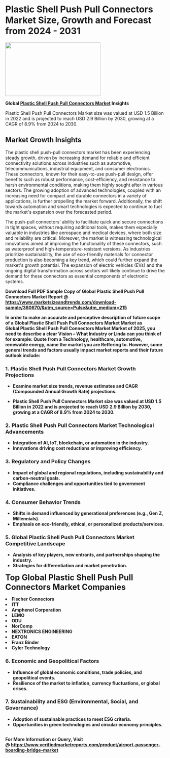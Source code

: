 <H1>Plastic Shell Push Pull Connectors Market Size, Growth and Forecast from 2024 - 2031</H1><img class="aligncenter size-medium wp-image-584254" src="https://thirdeyenews.in/wp-content/uploads/2024/09/Global-Market-Research-300x168.jpeg" alt="" width="300" height="168" /><p><strong>Global&nbsp;<a href="https://www.marketsizeandtrends.com/download-sample/360670/&amp;utm_source=Pulse&amp;utm_medium=215">Plastic Shell Push Pull Connectors Market</a> Insights</strong></p><p>Plastic Shell Push Pull Connectors Market size was valued at USD 1.5 Billion in 2022 and is projected to reach USD 2.9 Billion by 2030, growing at a CAGR of 8.9% from 2024 to 2030.</p><p><h2>Market Growth Insights</h2> <p>The plastic shell push-pull connectors market has been experiencing steady growth, driven by increasing demand for reliable and efficient connectivity solutions across industries such as automotive, telecommunications, industrial equipment, and consumer electronics. These connectors, known for their easy-to-use push-pull design, offer benefits such as robust performance, cost-efficiency, and resistance to harsh environmental conditions, making them highly sought after in various sectors. The growing adoption of advanced technologies, coupled with an increasing need for compact and durable connectors in a variety of applications, is further propelling the market forward. Additionally, the shift towards automation and smart technologies is expected to continue to fuel the market's expansion over the forecasted period.</p> <p><strong></strong></p> <p>The push-pull connectors' ability to facilitate quick and secure connections in tight spaces, without requiring additional tools, makes them especially valuable in industries like aerospace and medical devices, where both size and reliability are critical. Moreover, the market is witnessing technological innovations aimed at improving the functionality of these connectors, such as waterproof and high-temperature-resistant versions. As industries prioritize sustainability, the use of eco-friendly materials for connector production is also becoming a key trend, which could further expand the market's growth potential. The expansion of electric vehicles (EVs) and the ongoing digital transformation across sectors will likely continue to drive the demand for these connectors as essential components of electronic systems. <p><strong></p><p><span class=""><strong>Download Full PDF Sample Copy of Global Plastic Shell Push Pull Connectors Market Report</strong> @ <a href="https://www.marketsizeandtrends.com/download-sample/360670/&amp;utm_source=Pulse&amp;utm_medium=215" target="_blank">https://www.marketsizeandtrends.com/download-sample/360670/&amp;utm_source=Pulse&amp;utm_medium=215</a></span></p><p>In order to make an accurate and perceptive description of future scope of a Global&nbsp;Plastic Shell Push Pull Connectors Market Market as Global&nbsp;Plastic Shell Push Pull Connectors Market Market of 2025, you need to describe a clear Vision &ndash; What Industry or Linda can you think of for example: Quote from a Technology, healthcare, automotive, renewable energy, name the market you are Reffering to. However, some general trends and factors usually impact market reports and their future outlook include:</p><h3>1.&nbsp;<strong>Plastic Shell Push Pull Connectors Market Growth Projections</strong></h3><ul><li>Examine market size trends, revenue estimates and CAGR (Compounded Annual Growth Rate) projections.</li><li><p>Plastic Shell Push Pull Connectors Market size was valued at USD 1.5 Billion in 2022 and is projected to reach USD 2.9 Billion by 2030, growing at a CAGR of 8.9% from 2024 to 2030.</p></li></ul><h3>2.&nbsp;<strong>Plastic Shell Push Pull Connectors Market Technological Advancements</strong></h3><ul><li>Integration of AI, IoT, blockchain, or automation in the industry.</li><li>Innovations driving cost reductions or improving efficiency.</li></ul><h3>3.&nbsp;<strong>Regulatory and Policy Changes</strong></h3><ul><li>Impact of global and regional regulations, including sustainability and carbon-neutral goals.</li><li>Compliance challenges and opportunities tied to government initiatives.</li></ul><h3>4.&nbsp;<strong>Consumer Behavior Trends</strong></h3><ul><li>Shifts in demand influenced by generational preferences (e.g., Gen Z, Millennials).</li><li>Emphasis on eco-friendly, ethical, or personalized products/services.</li></ul><h3>5.&nbsp;<strong>Global Plastic Shell Push Pull Connectors Market Competitive Landscape</strong></h3><ul><li>Analysis of key players, new entrants, and partnerships shaping the industry.</li><li>Strategies for differentiation and market penetration.</li></ul><p data-pm-slice="1 1 []"><span style="color: inherit; font-family: inherit; font-size: 25px;">Top Global Plastic Shell Push Pull Connectors Market Companies</span></p><div class="" data-test-id=""><p><li>Fischer Connectors</li><li> ITT</li><li> Amphenol Corporation</li><li> LEMO</li><li> ODU</li><li> NorComp</li><li> NEXTRONICS ENGINEERING</li><li> EATON</li><li> Franz Binder</li><li> Cyler Technology</li></p></div><h3>6.&nbsp;<strong>Economic and Geopolitical Factors</strong></h3><ul><li>Influence of global economic conditions, trade policies, and geopolitical events.</li><li>Resilience of the market to inflation, currency fluctuations, or global crises.</li></ul><h3>7.&nbsp;<strong>Sustainability and ESG (Environmental, Social, and Governance)</strong></h3><ul><li>Adoption of sustainable practices to meet ESG criteria.</li><li>Opportunities in green technologies and circular economy principles.</li></ul><h2><strong style="font-size: 14px;">For More Information or Query, Visit @&nbsp;</strong><a style="background-color: #ffffff; font-size: 14px;" href="https://www.marketsizeandtrends.com/report/plastic-shell-push-pull-connectors-market/" target="_blank">https://www.verifiedmarketreports.com/product/airport-passenger-boarding-bridge-market</a></h2>
